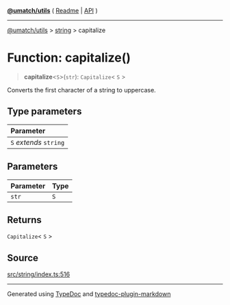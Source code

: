 [**@umatch/utils**](../../README.md) ( [Readme](../../README.md) \| [API](../../API.md) )

---

[@umatch/utils](../../API.md) > [string](../README.md) > capitalize

# Function: capitalize()

> **capitalize**\<`S`\>(`str`): `Capitalize`\< `S` \>

Converts the first character of a string to uppercase.

## Type parameters

| Parameter              |
| :--------------------- |
| `S` _extends_ `string` |

## Parameters

| Parameter | Type |
| :-------- | :--- |
| `str`     | `S`  |

## Returns

`Capitalize`\< `S` \>

## Source

[src/string/index.ts:516](https://github.com/umatch-oficial/utils/blob/51f6213/src/string/index.ts#L516)

---

Generated using [TypeDoc](https://typedoc.org/) and [typedoc-plugin-markdown](https://www.npmjs.com/package/typedoc-plugin-markdown)

